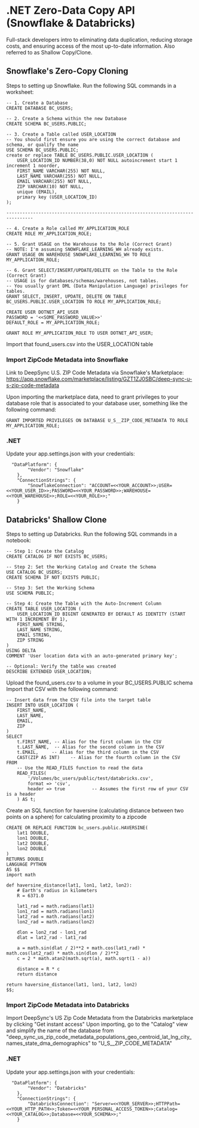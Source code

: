 # .NET Zero-Data Copy API (Snowflake & Databricks)
Full-stack developers intro to eliminating data duplication, reducing storage costs, and ensuring access of the most up-to-date information.  Also referred to as Shallow Copy/Clone.

## Snowflake's Zero-Copy Cloning 
Steps to setting up Snowflake.
Run the following SQL commands in a worksheet:
```
-- 1. Create a Database
CREATE DATABASE BC_USERS;

-- 2. Create a Schema within the new Database
CREATE SCHEMA BC_USERS.PUBLIC;

-- 3. Create a Table called USER_LOCATION
-- You should first ensure you are using the correct database and schema, or qualify the name
USE SCHEMA BC_USERS.PUBLIC;
create or replace TABLE BC_USERS.PUBLIC.USER_LOCATION (
	USER_LOCATION_ID NUMBER(38,0) NOT NULL autoincrement start 1 increment 1 noorder,
	FIRST_NAME VARCHAR(255) NOT NULL,
	LAST_NAME VARCHAR(255) NOT NULL,
	EMAIL VARCHAR(255) NOT NULL,
	ZIP VARCHAR(10) NOT NULL,
	unique (EMAIL),
	primary key (USER_LOCATION_ID)
);

--------------------------------------------------------------------------------

-- 4. Create a Role called MY_APPLICATION_ROLE
CREATE ROLE MY_APPLICATION_ROLE;

-- 5. Grant USAGE on the Warehouse to the Role (Correct Grant)
-- NOTE: I'm assuming SNOWFLAKE_LEARNING_WH already exists.
GRANT USAGE ON WAREHOUSE SNOWFLAKE_LEARNING_WH TO ROLE MY_APPLICATION_ROLE;

-- 6. Grant SELECT/INSERT/UPDATE/DELETE on the Table to the Role (Correct Grant)
-- USAGE is for databases/schemas/warehouses, not tables.
-- You usually grant DML (Data Manipulation Language) privileges for tables.
GRANT SELECT, INSERT, UPDATE, DELETE ON TABLE BC_USERS.PUBLIC.USER_LOCATION TO ROLE MY_APPLICATION_ROLE;

CREATE USER DOTNET_API_USER
PASSWORD = '<<SOME_PASSWORD_VALUE>>'
DEFAULT_ROLE = MY_APPLICATION_ROLE;

GRANT ROLE MY_APPLICATION_ROLE TO USER DOTNET_API_USER;
```
Import that found_users.csv into the USER_LOCATION table

### Import ZipCode Metadata into Snowflake
Link to DeepSync U.S. ZIP Code Metadata via Snowflake's Marketplace:
https://app.snowflake.com/marketplace/listing/GZT1ZJ0SBC/deep-sync-u-s-zip-code-metadata

Upon importing the marketplace data, need to grant privileges to your database role that is associated to your database user, something like the following command:

`GRANT IMPORTED PRIVILEGES ON DATABASE U_S__ZIP_CODE_METADATA TO ROLE MY_APPLICATION_ROLE;`

### .NET
Update your app.settings.json with your credentials:
```
  "DataPlatform": {
		"Vendor": "Snowflake"
	},
	"ConnectionStrings": {
		"SnowflakeConnection": "ACCOUNT=<<YOUR_ACCOUNT>>;USER=<<YOUR_USER_ID>>;PASSWORD=<<YOUR_PASSWORD>>;WAREHOUSE=<<YOUR_WAREHOUSE>>;ROLE=<<YOUR_ROLE>>;"
	}
```
## Databricks' Shallow Clone
Steps to setting up Databricks.
Run the following SQL commands in a notebook:
```
-- Step 1: Create the Catalog
CREATE CATALOG IF NOT EXISTS BC_USERS;

-- Step 2: Set the Working Catalog and Create the Schema
USE CATALOG BC_USERS;
CREATE SCHEMA IF NOT EXISTS PUBLIC;

-- Step 3: Set the Working Schema
USE SCHEMA PUBLIC;

-- Step 4: Create the Table with the Auto-Increment Column
CREATE TABLE USER_LOCATION (
    USER_LOCATION_ID BIGINT GENERATED BY DEFAULT AS IDENTITY (START WITH 1 INCREMENT BY 1),
    FIRST_NAME STRING,
    LAST_NAME STRING,
    EMAIL STRING,
    ZIP STRING
)
USING DELTA
COMMENT 'User location data with an auto-generated primary key';

-- Optional: Verify the table was created
DESCRIBE EXTENDED USER_LOCATION;
```
Upload the found_users.csv to a volume in your BC_USERS.PUBLIC schema
Import that CSV with the following command:
```
-- Insert data from the CSV file into the target table
INSERT INTO USER_LOCATION (
    FIRST_NAME,
    LAST_NAME,
    EMAIL,
    ZIP
)
SELECT
    t.FIRST_NAME, -- Alias for the first column in the CSV
    t.LAST_NAME,  -- Alias for the second column in the CSV
    t.EMAIL,     -- Alias for the third column in the CSV
    CAST(ZIP AS INT)    -- Alias for the fourth column in the CSV
FROM
    -- Use the READ_FILES function to read the data
    READ_FILES(
        '/Volumes/bc_users/public/test/databricks.csv',
        format => 'csv',
        header => true          -- Assumes the first row of your CSV is a header
    ) AS t;
```
Create an SQL function for haversine (calculating distance between two points on a sphere) for calculating proximity to a zipcode
```
CREATE OR REPLACE FUNCTION bc_users.public.HAVERSINE(
    lat1 DOUBLE, 
    lon1 DOUBLE, 
    lat2 DOUBLE, 
    lon2 DOUBLE
)
RETURNS DOUBLE
LANGUAGE PYTHON
AS $$
import math

def haversine_distance(lat1, lon1, lat2, lon2):
    # Earth's radius in kilometers
    R = 6371.0

    lat1_rad = math.radians(lat1)
    lon1_rad = math.radians(lon1)
    lat2_rad = math.radians(lat2)
    lon2_rad = math.radians(lon2)

    dlon = lon2_rad - lon1_rad
    dlat = lat2_rad - lat1_rad

    a = math.sin(dlat / 2)**2 + math.cos(lat1_rad) * math.cos(lat2_rad) * math.sin(dlon / 2)**2
    c = 2 * math.atan2(math.sqrt(a), math.sqrt(1 - a))

    distance = R * c
    return distance

return haversine_distance(lat1, lon1, lat2, lon2)
$$;
```
### Import ZipCode Metadata into Databricks
Import DeepSync's US Zip Code Metadata from the Databricks marketplace by clicking "Get instant access"
Upon importing, go to the "Catalog" view and simplify the name of the database from "deep_sync_us_zip_code_metadata_populations_geo_centroid_lat_lng_city_names_state_dma_demographics" to "U_S__ZIP_CODE_METADATA"

### .NET
Update your app.settings.json with your credentials:
```
  "DataPlatform": {
		"Vendor": "Databricks"
	},
	"ConnectionStrings": {
		"DatabricksConnection": "Server=<<YOUR_SERVER>>;HTTPPath=<<YOUR_HTTP_PATH>>;Token=<<YOUR_PERSONAL_ACCESS_TOKEN>>;Catalog=<<YOUR_CATALOG>>;Database=<<YOUR_SCHEMA>>;"
	}
```
